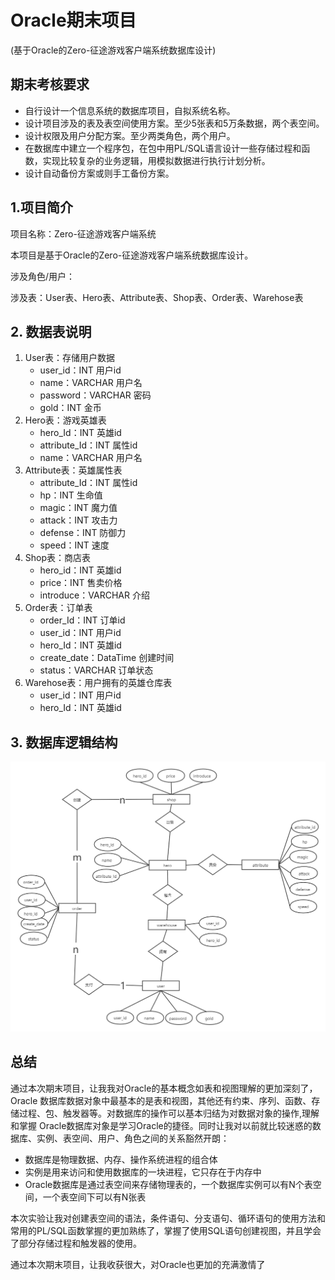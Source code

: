 # Oracle期末项目

(基于Oracle的Zero-征途游戏客户端系统数据库设计)

## 期末考核要求

- 自行设计一个信息系统的数据库项目，自拟系统名称。
- 设计项目涉及的表及表空间使用方案。至少5张表和5万条数据，两个表空间。
- 设计权限及用户分配方案。至少两类角色，两个用户。
- 在数据库中建立一个程序包，在包中用PL/SQL语言设计一些存储过程和函数，实现比较复杂的业务逻辑，用模拟数据进行执行计划分析。
- 设计自动备份方案或则手工备份方案。

## 1.项目简介

项目名称：Zero-征途游戏客户端系统

本项目是基于Oracle的Zero-征途游戏客户端系统数据库设计。

涉及角色/用户：

涉及表：User表、Hero表、Attribute表、Shop表、Order表、Warehose表

## 2. 数据表说明

1. User表：存储用户数据
   - user_id：INT 用户id
   - name：VARCHAR 用户名
   - password：VARCHAR 密码
   - gold：INT 金币
2. Hero表：游戏英雄表 
   - hero_Id：INT 英雄id
   - attribute_Id：INT 属性id
   - name：VARCHAR 用户名
3. Attribute表：英雄属性表
   - attribute_Id：INT 属性id
   - hp：INT 生命值
   - magic：INT 魔力值
   - attack：INT 攻击力
   - defense：INT 防御力
   - speed：INT 速度
4. Shop表：商店表
   - hero_id：INT 英雄id
   - price：INT 售卖价格
   - introduce：VARCHAR 介绍
5. Order表：订单表
   - order_Id：INT 订单id
   - user_id：INT 用户id
   - hero_Id：INT 英雄id
   - create_date：DataTime 创建时间
   - status：VARCHAR 订单状态
6. Warehose表：用户拥有的英雄仓库表
   - user_id：INT 用户id
   - hero_Id：INT 英雄id

## 3. 数据库逻辑结构

![](https://raw.githubusercontent.com/GoToThePast/oracle/master/test6/img/%E6%95%B0%E6%8D%AE%E5%BA%93%E9%80%BB%E8%BE%91%E7%BB%93%E6%9E%84.png)















## 总结

通过本次期末项目，让我我对Oracle的基本概念如表和视图理解的更加深刻了，Oracle 数据库数据对象中最基本的是表和视图，其他还有约束、序列、函数、存储过程、包、触发器等。对数据库的操作可以基本归结为对数据对象的操作,理解和掌握 Oracle数据库对象是学习Oracle的捷径。同时让我对以前就比较迷惑的数据库、实例、表空间、用户、角色之间的关系豁然开朗：

- 数据库是物理数据、内存、操作系统进程的组合体
- 实例是用来访问和使用数据库的一块进程，它只存在于内存中
- Oracle数据库是通过表空间来存储物理表的，一个数据库实例可以有N个表空间，一个表空间下可以有N张表

本次实验让我对创建表空间的语法，条件语句、分支语句、循环语句的使用方法和常用的PL/SQL函数掌握的更加熟练了，掌握了使用SQL语句创建视图，并且学会了部分存储过程和触发器的使用。

通过本次期末项目，让我收获很大，对Oracle也更加的充满激情了



